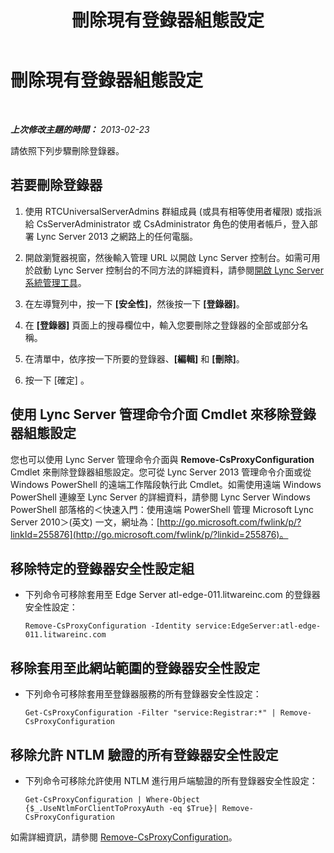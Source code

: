﻿---
title: 刪除現有登錄器組態設定
TOCTitle: 刪除現有登錄器組態設定
ms:assetid: ae43cd75-cae4-4f78-b037-779a2cdb583b
ms:mtpsurl: https://technet.microsoft.com/zh-tw/library/Gg182571(v=OCS.15)
ms:contentKeyID: 49291992
ms.date: 08/10/2015
mtps_version: v=OCS.15
ms.translationtype: HT
---

# 刪除現有登錄器組態設定

 

_**上次修改主題的時間：** 2013-02-23_

請依照下列步驟刪除登錄器。

## 若要刪除登錄器

1.  使用 RTCUniversalServerAdmins 群組成員 (或具有相等使用者權限) 或指派給 CsServerAdministrator 或 CsAdministrator 角色的使用者帳戶，登入部署 Lync Server 2013 之網路上的任何電腦。

2.  開啟瀏覽器視窗，然後輸入管理 URL 以開啟 Lync Server 控制台。如需可用於啟動 Lync Server 控制台的不同方法的詳細資料，請參閱[開啟 Lync Server 系統管理工具](lync-server-2013-open-lync-server-administrative-tools.md)。

3.  在左導覽列中，按一下 **\[安全性\]**，然後按一下 **\[登錄器\]**。

4.  在 **\[登錄器\]** 頁面上的搜尋欄位中，輸入您要刪除之登錄器的全部或部分名稱。

5.  在清單中，依序按一下所要的登錄器、**\[編輯\]** 和 **\[刪除\]**。

6.  按一下 \[確定\] 。

## 使用 Lync Server 管理命令介面 Cmdlet 來移除登錄器組態設定

您也可以使用 Lync Server 管理命令介面與 **Remove-CsProxyConfiguration** Cmdlet 來刪除登錄器組態設定。您可從 Lync Server 2013 管理命令介面或從 Windows PowerShell 的遠端工作階段執行此 Cmdlet。如需使用遠端 Windows PowerShell 連線至 Lync Server 的詳細資料，請參閱 Lync Server Windows PowerShell 部落格的＜快速入門：使用遠端 PowerShell 管理 Microsoft Lync Server 2010＞(英文) 一文，網址為：[http://go.microsoft.com/fwlink/p/?linkId=255876](http://go.microsoft.com/fwlink/p/?linkid=255876)。

## 移除特定的登錄器安全性設定組

  - 下列命令可移除套用至 Edge Server atl-edge-011.litwareinc.com 的登錄器安全性設定：
    
        Remove-CsProxyConfiguration -Identity service:EdgeServer:atl-edge-011.litwareinc.com

## 移除套用至此網站範圍的登錄器安全性設定

  - 下列命令可移除套用至登錄器服務的所有登錄器安全性設定：
    
        Get-CsProxyConfiguration -Filter "service:Registrar:*" | Remove-CsProxyConfiguration

## 移除允許 NTLM 驗證的所有登錄器安全性設定

  - 下列命令可移除允許使用 NTLM 進行用戶端驗證的所有登錄器安全性設定：
    
        Get-CsProxyConfiguration | Where-Object {$_.UseNtlmForClientToProxyAuth -eq $True}| Remove-CsProxyConfiguration

如需詳細資訊，請參閱 [Remove-CsProxyConfiguration](https://docs.microsoft.com/en-us/powershell/module/skype/Remove-CsProxyConfiguration)。

